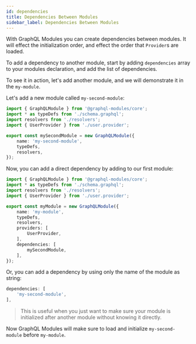 ```yaml
---
id: dependencies
title: Dependencies Between Modules
sidebar_label: Dependencies Between Modules
---
```


With GraphQL Modules you can create dependencies between modules. It will effect the initialization order, and effect the order that `Provider`s are loaded.

To add a dependency to another module, start by adding `dependencies` array to your modules declaration, and add the list of dependencies.

To see it in action, let's add another module, and we will demonstrate it in the `my-module`.

Let's add a new module called `my-second-module`:

```typescript
import { GraphQLModule } from '@graphql-modules/core';
import * as typeDefs from './schema.graphql';
import resolvers from './resolvers';
import { UserProvider } from './user.provider';

export const mySecondModule = new GraphQLModule({
    name: 'my-second-module',
    typeDefs,
    resolvers,
});
```

Now, you can add a direct dependency by adding to our first module:

```typescript
import { GraphQLModule } from '@graphql-modules/core';
import * as typeDefs from './schema.graphql';
import resolvers from './resolvers';
import { UserProvider } from './user.provider';

export const myModule = new GraphQLModule({
    name: 'my-module',
    typeDefs,
    resolvers,
    providers: [
        UserProvider,
    ],
    dependencies: [
        mySecondModule,
    ],
});
```

Or, you can add a dependency by using only the name of the module as string:

```typescript
dependencies: [
    'my-second-module',
],
```

> This is useful when you just want to make sure your module is initialized after another module without knowing it directly.

Now GraphQL Modules will make sure to load and initialize `my-second-module` before `my-module`.

